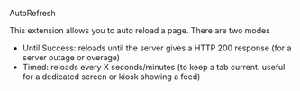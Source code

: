
AutoRefresh

This extension allows you to auto reload a page. There are two modes

- Until Success: reloads until the server gives a HTTP 200 response (for a server outage or overage)
- Timed: reloads every X seconds/minutes (to keep a tab current. useful for a dedicated screen or kiosk showing a feed)